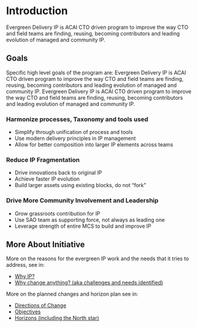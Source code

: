 # Introduction
Evergreen Delivery IP is ACAI CTO driven program to improve the way CTO and field teams are finding, reusing, becoming contributors and leading evolution of managed and community IP.

## Goals

Specific high level goals of the program are:
Evergreen Delivery IP is ACAI CTO driven program to improve the way CTO and field teams are finding, reusing, becoming contributors and leading evolution of managed and community IP.
Evergreen Delivery IP is ACAI CTO driven program to improve the way CTO and field teams are finding, reusing, becoming contributors and leading evolution of managed and community IP.

### Harmonize processes, Taxonomy and tools used

- Simplify through unification of process and tools
- Use modern delivery principles in IP management
- Allow for better composition into larger IP elements across teams

### Reduce IP Fragmentation

- Drive innovations back to original IP
- Achieve faster IP evolution
- Build larger assets using existing blocks, do not “fork”

### Drive More Community Involvement and Leadership

- Grow grassroots contribution for IP
- Use SAO team as supporting force,  not always as leading one
- Leverage strength of entire MCS to build and improve IP

## More About Initiative

More on the reasons for the evergreen IP work and the needs that it tries to address, see in:

- [Why IP?](why-ip.md)
- [Why change anything? (aka challenges and needs identified)](why-change-anything.md)

More on the planned changes and horizon plan see in:

- [Directions of Change](directions-of-change.md)
- [Objectives](objectives.md)
- [Horizons (including the North star)](horizons.md)
